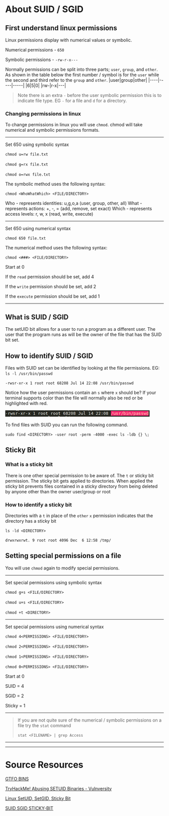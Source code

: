 # About SUID / SGID

## First understand linux permissions

Linux permissions display with numerical values or symbolic.

Numerical permissions - `650`

Symbolic permissions - `-rw-r-x---`

Normally permissions can be split into three parts; `user`, `group`, and `other`. As shown in the table below the first number / symbol is for the `user` while the second and third refer to the `group` and `other`.
|user|group|other|
|----|-----|-----|
|6|5|0|
|rw-|r-x|---|

>Note there is an extra `-` before the user symbolic permission this is to indicate file type. EG `-` for a file and `d` for a directory.

### Changing permissions in linux

To change permissions in linux you will use `chmod`. chmod will take numerical and symbolic permissions formats.

--------

Set 650 using symbolic syntax

```shell
chmod u=rw file.txt

chmod g=rx file.txt

chmod o=rwx file.txt
```

The symbolic method uses the following syntax:

```shell
chmod <WhoWhatWhich> <FILE/DIRECTORY>
```

Who - represents identities: u,g,o,a (user, group, other, all)
What - represents actions: +, -, = (add, remove, set exact)
Which - represents access levels: r, w, x (read, write, execute)

--------

Set 650 using numerical syntax

```shell
chmod 650 file.txt
```

The numerical method uses the following syntax:

```shell
chmod <###> <FILE/DIRECTORY>
```

Start at 0

If the `read` permission should be set, add 4

If the `write` permission should be set, add 2

If the `execute` permission should be set, add 1

--------

## What is SUID / SGID

The setUID bit allows for a user to run a program as a different user. The user that the program runs as will be the owner of the file that has the SUID bit set.

## How to identify SUID / SGID

Files with SUID set can be identified by looking at the file permissions.
EG: `ls -l /usr/bin/passwd`

```shell
-rwsr-xr-x 1 root root 68208 Jul 14 22:08 /usr/bin/passwd
```

Notice how the user permissions contain an `s` where `x` should be? If your terminal supports color than the file will normally also be red or be highlighted with red.

![Red Highlight of SUID file](../../.media/mfdsHlO.png)

To find files with SUID you can run the following command.

```shell
sudo find <DIRECTORY> -user root -perm -4000 -exec ls -ldb {} \;
```

## Sticky Bit

### What is a sticky bit

There is one other special permission to be aware of. The `t` or sticky bit permission. The sticky bit gets applied to directories. When applied the sticky bit prevents files contained in a sticky directory from being deleted by anyone other than the owner user/group or root

### How to identify a sticky bit

Directories with a `t` in place of the `other` `x` permission indicates that the directory has a sticky bit

```shell
ls -ld <DIRECTORY>
```

```shell
drwxrwxrwt. 9 root root 4096 Dec  6 12:58 /tmp/
```

## Setting special permissions on a file

You will use `chmod` again to modify special permissions.

------

Set special permissions using symbolic syntax

```shell
chmod g+s <FILE/DIRECTORY>

chmod u+s <FILE/DIRECTORY>

chmod +t <DIRECTORY>
```

-------

Set special permissions using numerical syntax

```shell
chmod 4<PERMISSIONS> <FILE/DIRECTORY>

chmod 2<PERMISSIONS> <FILE/DIRECTORY>

chmod 1<PERMISSIONS> <FILE/DIRECTORY>

chmod 0<PERMISSIONS> <FILE/DIRECTORY>
```

Start at 0

SUID = 4

SGID = 2

Sticky = 1

-------

>If you are not quite sure of the numerical / symbolic permissions on a file try the `stat` command
>
>```shell
>stat <FILENAME> | grep Access
>```

------
------
# Source Resources

[GTFO BINS](https://gtfobins.github.io/)

[TryHackMe! Abusing SETUID Binaries - Vulnversity](https://www.youtube.com/watch?v=hvYWCegfEZs)

[Linux SetUID, SetGID, Sticky Bit](https://www.youtube.com/watch?v=2gHp_CgUets)

[SUID SGID STICKY-BIT](https://www.redhat.com/sysadmin/suid-sgid-sticky-bit)